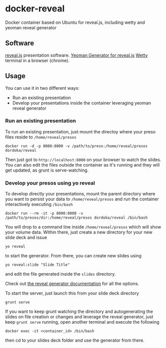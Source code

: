 # docker-reveal
Docker container based on Ubuntu for reveal.js, including wetty and yeoman reveal generator 

## Software
[reveal.js](http://lab.hakim.se/reveal-js/#/) presentation software.
[Yeoman Generator for reveal.js](https://github.com/slara/generator-reveal)
[Wetty](https://github.com/krishnasrinivas/wetty) terminal in a browser (chrome).

## Usage
You can use it in two different ways:

- Run an existing presentation
- Develop your presentations inside the container leveraging yeoman reveal generator

### Run an existing presentation
To run an existing presentation, just mount the directoy where your preso files reside to `/home/reveal/presos`

    docker run -d -p 8000:8000 -v /path/to/preso:/home/reveal/presos dordoka/reveal

Then just got to `http://localhost:8000` on your browser to watch the slides. You can also edit the files outside the container as it's running and they will get updated, as grunt is serve-watching.

### Develop your presos using yo reveal
To develop directly your presentations, mount the parent directory where you want to persist your data to `/home/reveal/presos` and run the container interactively executing `/bin/bash`

```docker run --rm -it -p 8000:8000 -v /path/to/presos/dir:/home/reveal/presos dordoka/reveal /bin/bash```

You will drop to a command line inside `/home/reveal/presos` which will show your volume data. Within there, just create a new directory for your new slide deck and issue

```yo reveal```

to start the generator. From there, you can create new slides using

```yo reveal:slide "Slide Title"```

and edit the file generated inside the ```slides``` directory.

Check out [the reveal generator documentation](https://github.com/slara/generator-reveal) for all the options.

To start the server, just launch this from your slide deck directory

```grunt serve```

If you want to keep grunt watching the directory and autogenerating the slides on file creation or changes and leverage the reveal generator, just keep `grunt serve` running, open another terminal and execute the following

```docker exec -it <container_id> /bin/bash```

then cd to your slides deck folder and use the generator from there.
